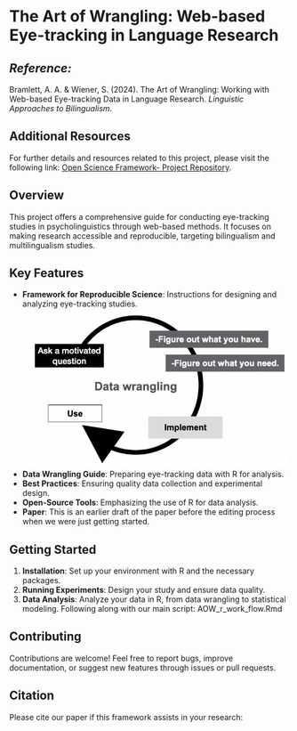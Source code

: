 # The Art of Wrangling: Web-based Eye-tracking in Language Research

## *Reference:*
 Bramlett, A. A. & Wiener, S. (2024). The Art of Wrangling: Working with Web-based Eye-tracking Data in Language Research. *Linguistic Approaches to Bilingualism*.

## Additional Resources
For further details and resources related to this project, please visit the following link: [Open Science Framework- Project Repository](https://osf.io/a3e5s/?view_only=822c5f28422444768729f5342fd16848).

## Overview
This project offers a comprehensive guide for conducting eye-tracking studies in psycholinguistics through web-based methods. It focuses on making research accessible and reproducible, targeting bilingualism and multilingualism studies.

## Key Features
- **Framework for Reproducible Science**: Instructions for designing and analyzing eye-tracking studies. ![Optional Alt Text](figures/data_wrangling_revised.png)
- **Data Wrangling Guide**: Preparing eye-tracking data with R for analysis.
- **Best Practices**: Ensuring quality data collection and experimental design.
- **Open-Source Tools**: Emphasizing the use of R for data analysis.
- **Paper**: This is an earlier draft of the paper before the editing process when we were just getting started.

## Getting Started
1. **Installation**: Set up your environment with R and the necessary packages.
2. **Running Experiments**: Design your study and ensure data quality.
3. **Data Analysis**: Analyze your data in R, from data wrangling to statistical modeling. Following along with our main script: AOW_r_work_flow.Rmd

## Contributing
Contributions are welcome! Feel free to report bugs, improve documentation, or suggest new features through issues or pull requests.

## Citation
Please cite our paper if this framework assists in your research:

